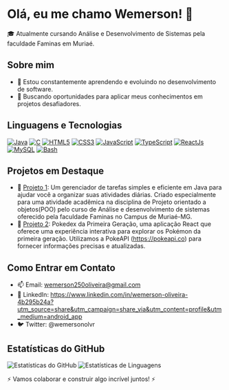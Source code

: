 # Olá, eu me chamo Wemerson! 👋

🎓 Atualmente cursando Análise e Desenvolvimento de Sistemas pela faculdade Faminas em Muriaé.

## Sobre mim

- 🌱 Estou constantemente aprendendo e evoluindo no desenvolvimento de software.
- 🚀 Buscando oportunidades para aplicar meus conhecimentos em projetos desafiadores.

## Linguagens e Tecnologias

[![Java](https://img.shields.io/badge/-java-white?logo=java)](https://img.shields.io/badge/-java-white?logo=java)
[![C](https://img.shields.io/badge/-C-black?logo=C)](https://img.shields.io/badge/-C-blue?logo=C)
[![HTML5](https://img.shields.io/badge/-HTML5-black?logo=HTML5)](https://img.shields.io/badge/-HTML5-black?logo=HTML5)
[![CSS3](https://img.shields.io/badge/-CSS3-black?logo=CSS3)](https://img.shields.io/badge/-CSS3-#27a7e2?logo=CSS3)
[![JavaScript](https://img.shields.io/badge/-javascript-black?logo=javascript)](https://img.shields.io/badge/-javascript-black?logo=javascript)
[![TypeScript](https://img.shields.io/badge/-typescript-black?logo=typescript)](https://img.shields.io/badge/-typescript-black?logo=typescript)
[![ReactJs](https://img.shields.io/badge/-ReactJs-61DAFB?logo=react&logoColor=white&style=flat)](https://img.shields.io/badge/-ReactJs-61DAFB?logo=react&logoColor=white&style=flat)
[![MySQL](https://img.shields.io/badge/-mysql-white?logo=mysql)](https://img.shields.io/badge/-mysql-white?logo=mysql)
[![Bash](https://img.shields.io/badge/-bash-white?logo=bash)](https://img.shields.io/badge/-bash-white?logo=bash)


## Projetos em Destaque

- 🔗 [Projeto 1](https://github.com/wemersonolvr/GerenciadorDeTarefas):  Um gerenciador de tarefas simples e eficiente em Java para ajudar você a organizar suas atividades diárias. Criado especialmente para uma atividade acadêmica na disciplina de Projeto orientado a objetos(POO) pelo curso de Análise e desenvolvimento de sistemas oferecido pela faculdade Faminas no Campus de Muriaé-MG.
- 🔗 [Projeto 2](https://github.com/wemersonolvr/Pokedex-em-react): Pokedex da Primeira Geração, uma aplicação React que oferece uma experiência interativa para explorar os Pokémon da primeira geração. Utilizamos a PokeAPI (https://pokeapi.co) para fornecer informações precisas e atualizadas.

## Como Entrar em Contato

- 📫 Email: wemerson250oliveira@gmail.com
- 🔗 LinkedIn: https://www.linkedin.com/in/wemerson-oliveira-4b295b24a?utm_source=share&utm_campaign=share_via&utm_content=profile&utm_medium=android_app
- 🐦 Twitter: @wemersonolvr

## Estatísticas do GitHub

![Estatísticas do GitHub](https://github-readme-stats.vercel.app/api?username=wemersonolvr&show_icons=true&theme=dark)  ![Estatísticas de Linguagens](https://github-readme-stats.vercel.app/api/top-langs/?username=wemersonolvr&layout=compact&theme=dark)



⚡️ Vamos colaborar e construir algo incrível juntos! ⚡️
